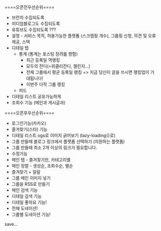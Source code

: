 ====오픈전우선순위====

- 브런치 수집되도록
- 미디엄블로그도 수집되도록
- 유튜브도 수집되도록 ???
- 설정 - 서비스 목적, 허용가능한 플랫폼 (스크랩핑 개수), 그룹핑 신청, 의견 및 오류 제공, 스택
- 디테일 탭
  - 통계 (통계는 포스팅 장려를 향함)
    - 최근 등록일 역랭킹
    - 모두의 잔디(=위클리잔디, 챌린지...)
    - 전체 그룹에서 평균 등록일 랭킹 => 지금 당신이 글을 쓰시면 랭킹업이 기대됩니다!
    - 이번주 다작 그룹 랭킹
  - 피드
- 디테일 리스트 공유가능하게
- 조회수 기능 (메인과 게시글과)

====오픈후우선순위====

- 로그인기능(카카오)
- 즐겨찾기(스타) 기능
- 디테일 리스트 ogs로 이미지 긁어보기 (lazy-loading으로)
- 그룹 만들때 블로그 링크에서 플랫폼 선택하기 (지원하는 플랫폼)
- 그룹 만들때 최소 2개 이상의 링크가 필요합니다.
- 수정기능
- 메인 탭 - 즐겨찾기만, 카테고리별
- 메인 정렬 - 생성순, 조회수순, 별순
- 즐겨찾기 + 알람
- 그룹 메인 이미지 넣기
- 그룹을 RSS로 만들기
- 메인 검색 기능
- 디테일 검색 기능
- 디테일 좋아요 기능!
- 전체 도네이션!
- 그룹별 도네이션 기능!

save...
